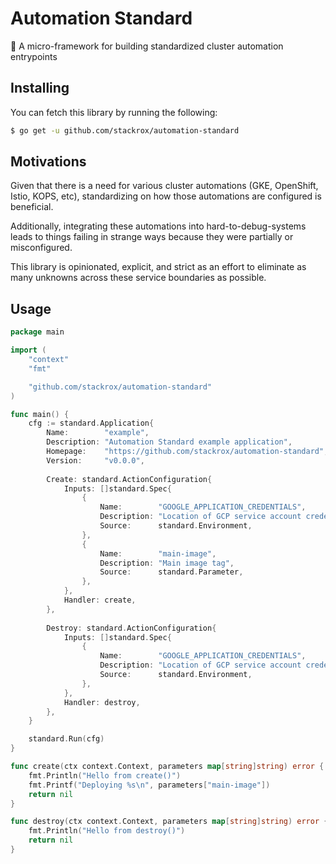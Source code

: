 # Automation Standard

🤖 A micro-framework for building standardized cluster automation entrypoints

## Installing

You can fetch this library by running the following:

```bash
$ go get -u github.com/stackrox/automation-standard
```

## Motivations

Given that there is a need for various cluster automations (GKE, OpenShift, Istio, KOPS, etc), standardizing on how those automations are configured is beneficial.

Additionally, integrating these automations into hard-to-debug-systems leads to things failing in strange ways because they were partially or misconfigured.

This library is opinionated, explicit, and strict as an effort to eliminate as many unknowns across these service boundaries as possible.

## Usage

```go
package main

import (
	"context"
	"fmt"

	"github.com/stackrox/automation-standard"
)

func main() {
	cfg := standard.Application{
		Name:        "example",
		Description: "Automation Standard example application",
		Homepage:    "https://github.com/stackrox/automation-standard",
		Version:     "v0.0.0",
		
		Create: standard.ActionConfiguration{
			Inputs: []standard.Spec{
				{
					Name:        "GOOGLE_APPLICATION_CREDENTIALS",
					Description: "Location of GCP service account credential file",
					Source:      standard.Environment,
				},
				{
					Name:        "main-image",
					Description: "Main image tag",
					Source:      standard.Parameter,
				},
			},
			Handler: create,
		},
		
		Destroy: standard.ActionConfiguration{
			Inputs: []standard.Spec{
				{
					Name:        "GOOGLE_APPLICATION_CREDENTIALS",
					Description: "Location of GCP service account credential file",
					Source:      standard.Environment,
				},
			},
			Handler: destroy,
		},
	}

	standard.Run(cfg)
}

func create(ctx context.Context, parameters map[string]string) error {
	fmt.Println("Hello from create()")
	fmt.Printf("Deploying %s\n", parameters["main-image"])
	return nil
}

func destroy(ctx context.Context, parameters map[string]string) error {
	fmt.Println("Hello from destroy()")
	return nil
}
```
